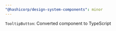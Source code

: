 ```yaml
---
"@hashicorp/design-system-components": minor
---
```


`TooltipButton`: Converted component to TypeScript
